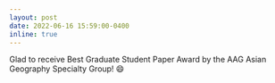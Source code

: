 ```yaml
---
layout: post
date: 2022-06-16 15:59:00-0400
inline: true
---
```


Glad to receive Best Graduate Student Paper Award by the AAG Asian Geography Specialty Group!  :smile:
